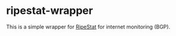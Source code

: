 # ripestat-wrapper

This is a simple wrapper for [RipeStat](https://stat.ripe.net/docs/) for internet monitoring (BGP).

